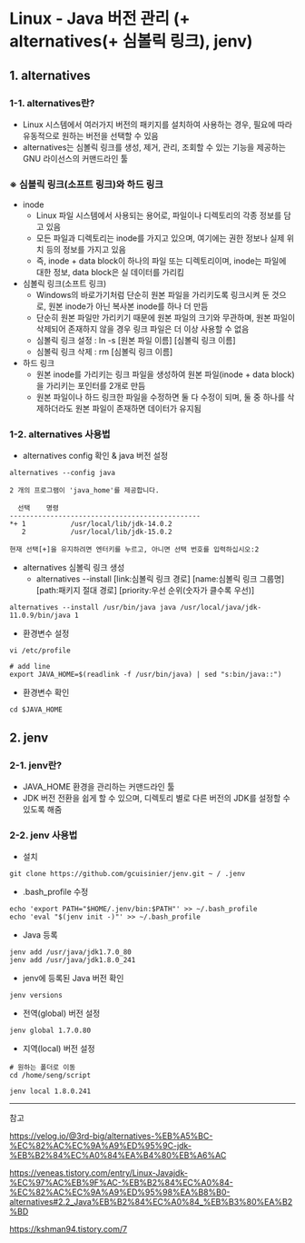 # Linux - Java 버전 관리 (+ alternatives(+ 심볼릭 링크), jenv)

## 1. alternatives

### 1-1. alternatives란?
- Linux 시스템에서 여러가지 버전의 패키지를 설치하여 사용하는 경우, 필요에 따라 유동적으로 원하는 버전을 선택할 수 있음
- alternatives는 심볼릭 링크를 생성, 제거, 관리, 조회할 수 있는 기능을 제공하는 GNU 라이선스의 커맨드라인 툴

### ※ 심볼릭 링크(소프트 링크)와 하드 링크
- inode
  - Linux 파일 시스템에서 사용되는 용어로, 파일이나 디렉토리의 각종 정보를 담고 있음
  - 모든 파일과 디렉토리는 inode를 가지고 있으며, 여기에는 권한 정보나 실제 위치 등의 정보를 가지고 있음
  - 즉, inode + data block이 하나의 파일 또는 디렉토리이며, inode는 파일에 대한 정보, data block은 실 데이터를 가리킴
- 심볼릭 링크(소프트 링크)
  - Windows의 바로가기처럼 단순히 원본 파일을 가리키도록 링크시켜 둔 것으로, 원본 inode가 아닌 복사본 inode를 하나 더 만듬
  - 단순히 원본 파일만 가리키기 때문에 원본 파일의 크기와 무관하며, 원본 파일이 삭제되어 존재하지 않을 경우 링크 파일은 더 이상 사용할 수 없음
  - 심볼릭 링크 설정 : ln -s [원본 파일 이름] [심볼릭 링크 이름]
  - 심볼릭 링크 삭제 : rm [심볼릭 링크 이름]
- 하드 링크
  - 원본 inode를 가리키는 링크 파일을 생성하여 원본 파일(inode + data block)을 가리키는 포인터를 2개로 만듬
  - 원본 파일이나 하드 링크한 파일을 수정하면 둘 다 수정이 되며, 둘 중 하나를 삭제하더라도 원본 파일이 존재하면 데이터가 유지됨

### 1-2. alternatives 사용법
- alternatives config 확인 & java 버전 설정
```linux
alternatives --config java

2 개의 프로그램이 'java_home'를 제공합니다.

  선택    명령
-----------------------------------------------
*+ 1           /usr/local/lib/jdk-14.0.2
   2           /usr/local/lib/jdk-15.0.2

현재 선택[+]을 유지하려면 엔터키를 누르고, 아니면 선택 번호를 입력하십시오:2
```
- alternatives 심볼릭 링크 생성
  - alternatives --install [link:심볼릭 링크 경로] [name:심볼릭 링크 그룹명] [path:패키지 절대 경로] [priority:우선 순위(숫자가 클수록 우선)]
```linux
alternatives --install /usr/bin/java java /usr/local/java/jdk-11.0.9/bin/java 1
```
- 환경변수 설정
```linux
vi /etc/profile
```
```linux
# add line
export JAVA_HOME=$(readlink -f /usr/bin/java) | sed "s:bin/java::")
```
- 환경변수 확인
```linux
cd $JAVA_HOME
```

## 2. jenv

### 2-1. jenv란?
- JAVA_HOME 환경을 관리하는 커맨드라인 툴
- JDK 버전 전환을 쉽게 할 수 있으며, 디렉토리 별로 다른 버전의 JDK를 설정할 수 있도록 해줌

### 2-2. jenv 사용법
- 설치
```linux
git clone https://github.com/gcuisinier/jenv.git ~ / .jenv
```
- .bash_profile 수정
```linux
echo 'export PATH="$HOME/.jenv/bin:$PATH"' >> ~/.bash_profile
echo 'eval "$(jenv init -)"' >> ~/.bash_profile
```
- Java 등록
```linux
jenv add /usr/java/jdk1.7.0_80
jenv add /usr/java/jdk1.8.0_241
```
- jenv에 등록된 Java 버전 확인
```linux
jenv versions
```
- 전역(global) 버전 설정
```linux
jenv global 1.7.0.80
```
- 지역(local) 버전 설정
```linux
# 원하는 폴더로 이동
cd /home/seng/script

jenv local 1.8.0.241
```

---
참고

https://velog.io/@3rd-big/alternatives-%EB%A5%BC-%EC%82%AC%EC%9A%A9%ED%95%9C-jdk-%EB%B2%84%EC%A0%84%EA%B4%80%EB%A6%AC

https://veneas.tistory.com/entry/Linux-Javajdk-%EC%97%AC%EB%9F%AC-%EB%B2%84%EC%A0%84-%EC%82%AC%EC%9A%A9%ED%95%98%EA%B8%B0-alternatives#2.2_Java%EB%B2%84%EC%A0%84_%EB%B3%80%EA%B2%BD

https://kshman94.tistory.com/7